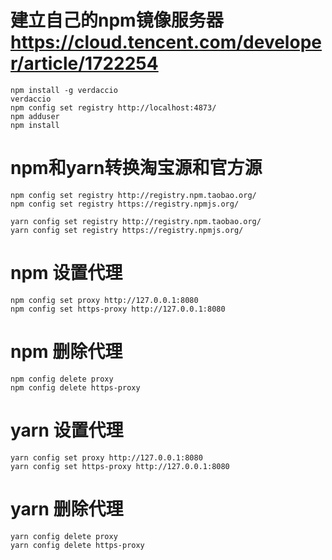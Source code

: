 
# 建立自己的npm镜像服务器 https://cloud.tencent.com/developer/article/1722254
```
npm install -g verdaccio 
verdaccio 
npm config set registry http://localhost:4873/
npm adduser
npm install

```

# npm和yarn转换淘宝源和官方源
```
npm config set registry http://registry.npm.taobao.org/
npm config set registry https://registry.npmjs.org/

yarn config set registry http://registry.npm.taobao.org/
yarn config set registry https://registry.npmjs.org/
```

# npm 设置代理
```
npm config set proxy http://127.0.0.1:8080
npm config set https-proxy http://127.0.0.1:8080
```

# npm 删除代理
```
npm config delete proxy
npm config delete https-proxy
```

# yarn 设置代理
```
yarn config set proxy http://127.0.0.1:8080
yarn config set https-proxy http://127.0.0.1:8080
```

# yarn 删除代理
```
yarn config delete proxy
yarn config delete https-proxy
```
